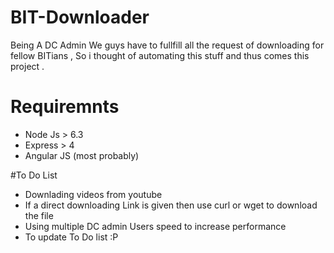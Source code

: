 # BIT-Downloader
Being A DC Admin We guys have to fullfill all the request of downloading for fellow BITians , 
So i thought of automating this stuff and thus comes this project .

# Requiremnts
* Node Js > 6.3
* Express > 4
* Angular JS (most probably)

#To Do List

* Downlading videos from youtube
* If a direct downloading Link is given then use curl or wget to download the file
* Using multiple DC admin Users speed to increase performance 
* To update To Do list :P
